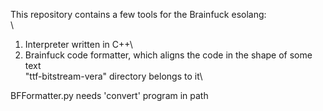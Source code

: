 This repository contains a few tools for the Brainfuck esolang:\
\
1. Interpreter written in C++\
2. Brainfuck code formatter, which aligns the code in the shape of some text\
	"ttf-bitstream-vera" directory belongs to it\

BFFormatter.py needs 'convert' program in path

